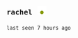 ### <samp>rachel</samp> &nbsp; [<img height="20" src="https://raw.githubusercontent.com/rachel-ng/rachel-ng/main/src/etc/img.svg" alt="active"/>](https://github.com/rachel-ng)<sub><sup><samp></samp></sup></sub> &nbsp;

<sup><samp>last seen 7 hours ago</samp></sup>

<!-- when the revolution comes where will you hide -->
